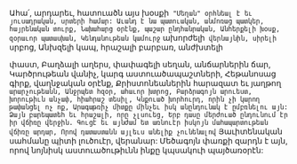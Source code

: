 
Ահա՛, արդարեւ, հատուածն այս խօսքի`
"Մեղան" օրհնեալ է եւ յուսադրական, սրտերի
համար:
Աւանդ է նա պատուական, անմոռաց պատկեր,
հայրենական տուրք,
Նախահարց օրէնք, պաշար ընդհանրական,
Անհերքելի խօսք, զօրաւոր պատասխան,
Կենդանութեան կամուրջ` ախորժելի` վերնայնին,
սիրելի` սրբոց,
Անխզելի կապ, հրաշալի բարբառ, անժխտելի


փաստ,
Բաղձալի աղերս, փափագելի սեղան,
անճարներին ճար,
Կարծրութեան վանիչ, կարգ
աստուածապաշտների,
Հեթանոսաց գիրք, վաղնջական օրէնք,
Քրիստոնեաներին հարազատ եւ յաղթող`
արարչութեանն,
Անջրպետ հզօր, ահաւոր խտրոց,
Բարձրագոյն արուեստ, խորութիւն անչափ,
հիահրաշ տեսիլ,
Կնքուած խորհուրդ, որին չի կարող թափանցել ոչ
ոք,
Արագաթռիչ միտքը մինչեւ իսկ անընդունակ է
ըմբռնելու այն:
Ձայն բարեպատեհ եւ հրաշալի, որը չլսուեց,
Երբ դասը մերժուած ընդունում էր իր վճիռը
վերջին.
Գուցէ եւ այնժամ ետ առնուէր իսկոյն
մահապարտութեան վճիռը արդար,
Որով դատաստանն այլեւս անելիք չունենալով`
Յաւիտենական սահմանը պիտի լուծուէր,
վերանար:
Մեծագոյն փառքի զարդն է այն, որով նոյնիսկ
աստուածութիւնն ինքը կպսակուի պայծառօրէն:
